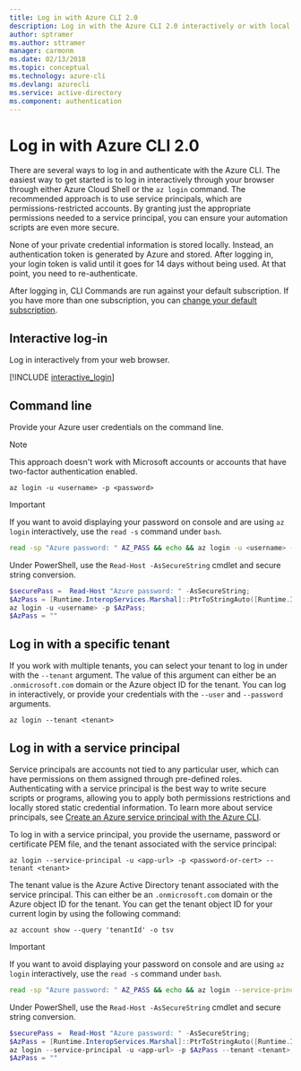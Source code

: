 ```yaml
---
title: Log in with Azure CLI 2.0
description: Log in with the Azure CLI 2.0 interactively or with local credentials 
author: sptramer
ms.author: sttramer
manager: carmonm
ms.date: 02/13/2018
ms.topic: conceptual
ms.technology: azure-cli
ms.devlang: azurecli
ms.service: active-directory
ms.component: authentication
---
```


# Log in with Azure CLI 2.0

There are several ways to log in and authenticate with the Azure CLI. The easiest way to get started is to log in interactively through your browser through either Azure Cloud Shell or the `az login` command.
The recommended approach is to use service principals, which are permissions-restricted accounts. By granting just the appropriate permissions needed to a service principal, you can ensure your automation
scripts are even more secure.

None of your private credential information is stored locally. Instead, an authentication token is generated by Azure and stored. After logging in, your login token is valid until it goes for 14 days
without being used. At that point, you need to re-authenticate.

After logging in, CLI Commands are run against your default subscription. If you have more than one subscription, you can [change your default subscription](manage-azure-subscriptions-azure-cli.md).

## Interactive log-in

Log in interactively from your web browser.

[!INCLUDE [interactive_login](includes/interactive-login.md)]

## Command line

Provide your Azure user credentials on the command line.

> [!Note]
> This approach doesn't work with Microsoft accounts or accounts that have two-factor authentication enabled.

```azurecli
az login -u <username> -p <password>
```

> [!IMPORTANT]
> If you want to avoid displaying your password on console and are using `az login` interactively,
> use the `read -s` command under `bash`.
> 
> ```bash
> read -sp "Azure password: " AZ_PASS && echo && az login -u <username> -p $AZ_PASS
> ```
>
> Under PowerShell, use the `Read-Host -AsSecureString` cmdlet and secure string conversion.
> 
> ```powershell
> $securePass =  Read-Host "Azure password: " -AsSecureString;
> $AzPass = [Runtime.InteropServices.Marshal]::PtrToStringAuto([Runtime.InteropServices.Marshal]::SecureStringToBSTR($securePass));
> az login -u <username> -p $AzPass;
> $AzPass = ""
> ```

## Log in with a specific tenant

If you work with multiple tenants, you can select your tenant to log in under with the `--tenant` argument. The value of this argument can either be an `.onmicrosoft.com` domain
or the Azure object ID for the tenant. You can log in interactively, or provide your credentials with the `--user` and `--password` arguments. 

```azurecli
az login --tenant <tenant>
```

## Log in with a service principal

Service principals are accounts not tied to any particular user, which can have permissions on them assigned through
pre-defined roles. Authenticating with a service principal is the best way to write secure scripts or programs,
allowing you to apply both permissions restrictions and locally stored static credential information. To learn more
about service principals, see [Create an Azure service principal with the Azure CLI](create-an-azure-service-principal-azure-cli.md).

To log in with a service principal, you provide the username, password or certificate PEM file, and the tenant associated with the service principal:

```azurecli
az login --service-principal -u <app-url> -p <password-or-cert> --tenant <tenant>
```

The tenant value is the Azure Active Directory tenant associated with the service principal. This can either be an `.onmicrosoft.com` domain or the Azure object ID for the tenant.
You can get the tenant object ID for your current login by using the following command:

```azurecli-interactive
az account show --query 'tenantId' -o tsv
```

> [!IMPORTANT]
> If you want to avoid displaying your password on console and are using `az login` interactively,
> use the `read -s` command under `bash`.
> 
> ```bash
> read -sp "Azure password: " AZ_PASS && echo && az login --service-principal -u <app-url> -p $AZ_PASS --tenant <tenant>
> ```
>
> Under PowerShell, use the `Read-Host -AsSecureString` cmdlet and secure string conversion.
> 
> ```powershell
> $securePass =  Read-Host "Azure password: " -AsSecureString;
> $AzPass = [Runtime.InteropServices.Marshal]::PtrToStringAuto([Runtime.InteropServices.Marshal]::SecureStringToBSTR($securePass));
> az login --service-principal -u <app-url> -p $AzPass --tenant <tenant>;
> $AzPass = ""
> ```
